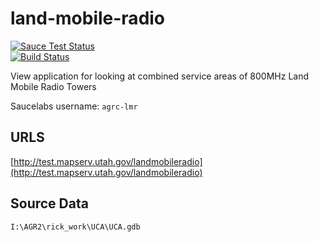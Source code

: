 land-mobile-radio
=================
[![Sauce Test Status](https://saucelabs.com/browser-matrix/agrc-lmr.svg)](https://saucelabs.com/u/agrc-lmr)  
[![Build Status](https://travis-ci.org/agrc/land-mobile-radio.svg?branch=master)](https://travis-ci.org/agrc/land-mobile-radio)

View application for looking at combined service areas of 800MHz Land Mobile Radio Towers

Saucelabs username: `agrc-lmr`

## URLS
[http://test.mapserv.utah.gov/landmobileradio](http://test.mapserv.utah.gov/landmobileradio)

## Source Data
`I:\AGR2\rick_work\UCA\UCA.gdb`
